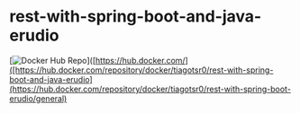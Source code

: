 # rest-with-spring-boot-and-java-erudio
[![Docker Hub Repo](https://img.shields.io/docker/pulls/tiagotsr0/rest-with-spring-boot-and-java-erudio.svg)]([https://hub.docker.com/]([https://hub.docker.com/repository/docker/tiagotsr0/rest-with-spring-boot-and-java-erudio](https://hub.docker.com/repository/docker/tiagotsr0/rest-with-spring-boot-erudio/general)

